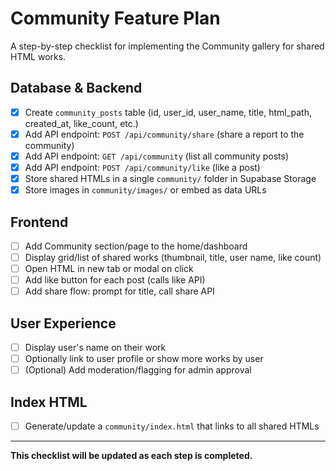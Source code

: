 # Community Feature Plan

A step-by-step checklist for implementing the Community gallery for shared HTML works.

## Database & Backend
- [x] Create `community_posts` table (id, user_id, user_name, title, html_path, created_at, like_count, etc.)
- [x] Add API endpoint: `POST /api/community/share` (share a report to the community)
- [x] Add API endpoint: `GET /api/community` (list all community posts)
- [x] Add API endpoint: `POST /api/community/like` (like a post)
- [x] Store shared HTMLs in a single `community/` folder in Supabase Storage
- [x] Store images in `community/images/` or embed as data URLs

## Frontend
- [ ] Add Community section/page to the home/dashboard
- [ ] Display grid/list of shared works (thumbnail, title, user name, like count)
- [ ] Open HTML in new tab or modal on click
- [ ] Add like button for each post (calls like API)
- [ ] Add share flow: prompt for title, call share API

## User Experience
- [ ] Display user's name on their work
- [ ] Optionally link to user profile or show more works by user
- [ ] (Optional) Add moderation/flagging for admin approval

## Index HTML
- [ ] Generate/update a `community/index.html` that links to all shared HTMLs

---

**This checklist will be updated as each step is completed.** 